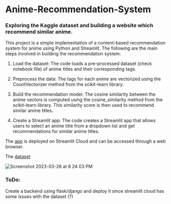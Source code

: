 # Anime-Recommendation-System
### Exploring the Kaggle dataset and building a website which recommend similar anime.

This project is a simple implementation of a content-based recommendation system for anime using Python and Streamlit. The following are the main steps involved in building the recommendation system:

1) Load the dataset: The code loads a pre-processed dataset (check notebook file) of anime titles and their corresponding tags.

2) Preprocess the data: The tags for each anime are vectorized using the CountVectorizer method from the scikit-learn library.

3) Build the recommendation model: The cosine similarity between the anime vectors is computed using the cosine_similarity method from the scikit-learn library. This similarity score is then used to recommend similar anime titles.

4) Create a Streamlit app: The code creates a Streamlit app that allows users to select an anime title from a dropdown list and get recommendations for similar anime titles.

The [app](https://theyashwanthsai-anime-recommendation-system-app-0rpzw9.streamlit.app) is deployed on Streamlit Cloud and can be accessed through a web browser.

The [dataset](https://www.kaggle.com/datasets/vishalmane10/anime-dataset-2022)


![Screenshot 2023-03-26 at 8 24 03 PM](https://user-images.githubusercontent.com/68785131/227785191-3d339017-6826-4ae6-8f74-5fbef27ea70b.png)


### ToDo:
Create a backend using flask/django and deploy it since streamlit cloud has some issues with the dataset (?)
